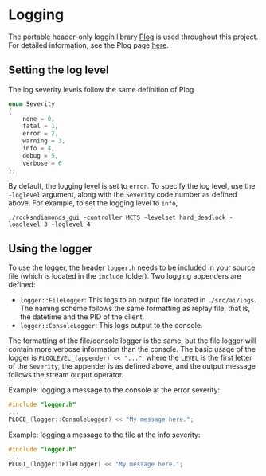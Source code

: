 
# Logging

The portable header-only loggin library [Plog](https://github.com/SergiusTheBest/plog) is used throughout this project. For detailed information, see the Plog page [here](https://github.com/SergiusTheBest/plog).

## Setting the log level
The log severity levels follow the same definition of Plog
```cpp
enum Severity
{
    none = 0,
    fatal = 1,
    error = 2,
    warning = 3,
    info = 4,
    debug = 5,
    verbose = 6
};
```
By default, the logging level is set to `error`. To specify the log level, use the `-loglevel` argument, along with the `Severity` code number as defined above. For example, to set the logging level to `info`,
```
./rocksndiamonds_gui -controller MCTS -levelset hard_deadlock -loadlevel 3 -loglevel 4
```

## Using the logger
To use the logger, the header `logger.h` needs to be included in your source file (which is located in the `include` folder). Two logging appenders are defined:
- `logger::FileLogger`: This logs to an output file located in `./src/ai/logs`. The naming scheme follows the same formatting as replay file, that is, the datetime and the PID of the client.
- `logger::ConsoleLogger`: This logs output to the console.

The formatting of the file/console logger is the same, but the file logger will contain more verbose information than the console. The basic usage of the logger is `PLOGLEVEL_(appender) << "..."`, where the `LEVEL` is the first letter of the `Severity`, the appender is as defined above, and the output message follows the stream output operator.

Example: logging a message to the console at the error severity:
```cpp
#include "logger.h"
...
PLOGE_(logger::ConsoleLogger) << "My message here.";
```

Example: logging a message to the file at the info severity:
```cpp
#include "logger.h"
...
PLOGI_(logger::FileLogger) << "My message here.";
```